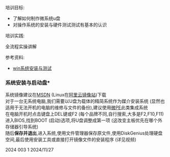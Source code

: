 培训目标:

- 了解如何制作微系统u盘
- 对操作系统的安装与硬件测试测试有基本的认识

培训实践:

全流程实操讲解

参考资料:

- [win系统安装与测试](https://www.bilibili.com/video/BV1xQ4y1b7JS/)
 


### 系统安装与启动盘*

系统镜像建议在[MSDN](https://next.itellyou.cn/) (Linux在[阿里云镜像站](https://link.zhihu.com/?target=https%3A//developer.aliyun.com/mirror/))下载  
对于一台无系统电脑,我们需要以U盘为载体的精简系统作为媒介安装系统 (显然也适用于无法开机的电脑的维修与文件的备份),建议使用[微PE](https://www.wepe.com.cn/download.html)此类集成系统  
在电脑开机时点击键盘上DEL键或F2 (每个品牌不同,自行搜索,大多是F2,F10,F11)进入BIOS,找到BOOT (启动)选项,将U盘调整成第一项 (这改变主板优先在哪个外存储器引导系统)  
随后**保存并退出**,进入系统,使用文件管理器保存原文件,使用DiskGenius处理硬盘空间,最后使用安装工具或直接打开镜像文件的安装程序 (详见视频)






2024 003 1 2024/11/27